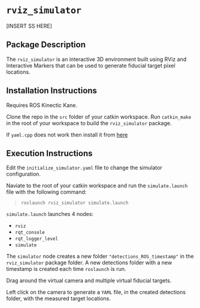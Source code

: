 # `rviz_simulator`

[INSERT SS HERE]

## Package Description
The `rviz_simulator` is an interactive 3D environment built using RViz and Interactive Markers that can be used to generate fiducial target pixel locations.  



## Installation Instructions
Requires ROS Kinectic Kane.  

Clone the repo in the `src` folder of your catkin workspace.
Run `catkin_make` in the root of your workspace to build the `rviz_simulator` package.  

If `yaml.cpp` does not work then install it from [here](https://github.com/jbeder/yaml-cpp)


## Execution Instructions
Edit the `initialize_simulator.yaml` file to change the simulator configuration.

Naviate to the root of your catkin workspace and run the `simulate.launch` file with the following command:  
> `roslaunch rviz_simulator simulate.launch`

`simulate.launch` launches 4 nodes:
- `rviz`
- `rqt_console`
- `rqt_logger_level`
- `simulate`

The `simulator` node creates a new folder `"detections_ROS_timestamp"` in the `rviz_simulator` package folder. A new detections folder with a new timestamp is created each time `roslaunch` is run.

Drag around the virtual camera and multiple virtual fiducial targets.  
  
Left click on the camera to generate a `YAML` file, in the created detections folder, with the measured target locations.